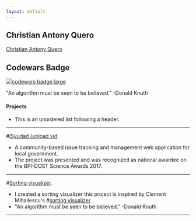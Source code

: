 ```yaml
---
layout: default
---
```

## Christian Antony Quero
<script type="text/javascript" src="https://platform.linkedin.com/badges/js/profile.js" async defer></script>
<div class="LI-profile-badge"  data-version="v1" data-size="large" data-locale="en_US" data-type="vertical" data-theme="dark" data-vanity="christianquero"><a class="LI-simple-link" href='https://ph.linkedin.com/in/christianquero?trk=profile-badge'>Christian Antony Quero</a></div>
<div>
  <h2 class="text">Codewars Badge</h2>
  <a target="_blank" href="https://www.codewars.com/users/christianantonyquero"><img src="https://www.codewars.com/users/christianantonyquero/badges/large" alt="codewars badge large" /></a>
</div>

"An algorithm must be seen to be believed." -Donald Knuth

#### Projects

*   This is an unordered list following a header.

* * *

   #[iSyudad (upload vid](https://christianantonyquero.github.io/visualizer)
- A community-based issue tracking and management web application for local government.
- The project was presented and was recognized as national awardee on the BPI-DOST Science Awards 2017.

* * *

   #[Sorting visualizer](https://christianantonyquero.github.io/visualizer).
- I created a sorting visualizer this project is inspired by Clement Mihailescu's #[sorting visualizer](https://clementmihailescu.github.io/Sorting-Visualizer/).
- "An algorithm must be seen to be believed." -Donald Knuth

* * *
